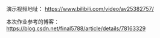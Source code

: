 演示视频地址：
https://www.bilibili.com/video/av25382757/


本次作业参考的博客：
https://blog.csdn.net/final5788/article/details/78163329
